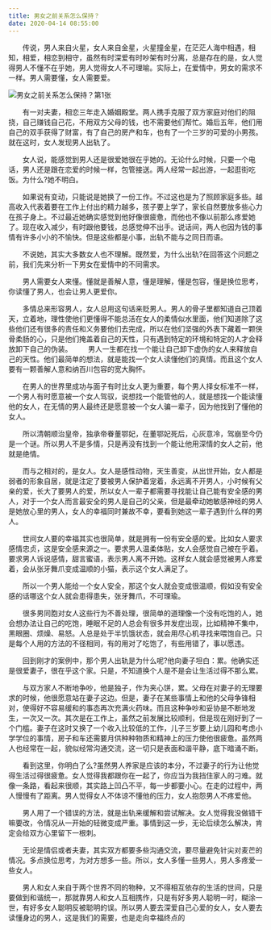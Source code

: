 ```yaml
---
title: 男女之前关系怎么保持？
date: 2020-04-14 08:55:00
---
```




　　传说，男人来自火星，女人来自金星，火星撞金星，在茫茫人海中相遇，相知，相爱，相恋到相守，虽然有时深爱有时吵架有时分离，总是存在的是，女人觉得男人不懂不在乎她，男人觉得女人不可理喻。实际上，在爱情中，男女的需求不一样。男人需要懂，女人需要爱。

![男女之前关系怎么保持？第1张](/img/291b6843afa1090de7c4a64f2b85b915.jpg)

　　有一对夫妻，相恋三年走入婚姻殿堂。两人携手克服了双方家庭对他们的阻挠，自己赚钱自己花，不用双方父母的钱，也不需要他们帮忙。婚后五年，他们用自己的双手获得了财富，有了自己的房产和车，也有了一个三岁的可爱的小男孩。就在这时，女人发现男人出轨了。

　　女人说，能感觉到男人还是很爱她很在乎她的。无论什么时候，只要一个电话，男人还是跟在恋爱的时候一样，包管接送。两人经常一起出游，一起逛街吃饭。为什么?她不明白。

　　如果说有变动，只能说是她换了一份工作。不过这也是为了照顾家庭多些。越高收入代表着要在工作上付出的精力越多，孩子要上学了，家长自然要放多些心力在孩子身上。不过最近她确实感觉到他好像很疲惫，而他也不像以前那么疼爱她了。现在收入减少，有时跟他要钱，总感觉伸不出手。说话间，两人也因为钱的事情有许多小小的不愉快。但是这些都是小事，出轨不能与之同日而语。

　　不说她，其实大多数女人也不理解。既然爱，为什么出轨?在回答这个问题之前，我们先来分析一下男女在爱情中的不同需求。

　　男人需要女人来懂。懂就是善解人意，懂是理解，懂是包容，懂是换位思考，你读懂了男人，也会让男人更爱你。

　　多情总来形容男人，女人总用这句话来贬男人。男人的骨子里都知道自己顶着天，立着地，理性使他们更懂得不能总活在女人的柔情似水里面，他们知道除了这些他们还有很多的责任和义务要他们去完成，所以在他们坚强的外表下藏着一颗侠骨柔肠的心，只是他们掩盖着自己的天性，只有遇到特定的环境和特定的人才会释放卸下自己的伪装。 　　男人一生都在找一个能让自己卸下虚伪的女人来释放自己的天性。他们最简单的想法，就是能找一个女人读懂他们的真情。而且这个女人要有一颗善解人意和纳百川包容的宽大胸怀。

　　在男人的世界里成功与面子有时比女人更为重要，每个男人择女标准不一样，一个男人有时愿意被一个女人驾驭，说想找一个能管他的人，就是想找一个能读懂他的女人，在无情的男人最终还是愿意被一个女人骗一辈子，因为他找到了懂他的女人。

　　所以清朝顺治皇帝，独承帝眷董鄂妃，在董鄂妃死后，心灰意冷，驾崩至今仍是一个谜。所以男人不是多情，只是再没有找到一个能让他用深情的女人之前，他就是绝情。

　　而与之相对的，是女人。女人是感性动物，天生善变，从出世开始，女人都是弱者的形象自居，就是注定了要被男人保护着宠着，永远离不开男人，小时候有父亲的爱，长大了要男人的爱，所以女人一辈子都需要寻找能让自己能有安全感的男人，对于一个女人而言最安全的男人是自己的父亲，但是最牵动她敏感神经的男人是她放心里的男人，女人的幸福同时兼故不幸，要看到她这一辈子遇到什么样的男人。

　　世间女人要的幸福其实也很简单，就是拥有一份有安全感的爱。比如女人要求感情忠贞，这是安全感来源之一。要求男人温柔体贴，女人会感觉自己被在乎着。要求男人诉说感情，甜言蜜语，表示男人离不开她。这样女人就会感觉被男人疼爱着，会从张牙舞爪变成温顺的小猫，表示这个女人满足了。

　　所以一个男人能给一个女人安全，那这个女人就会变成很温顺，假如没有安全感的话哪这个女人就会患得患失，张牙舞爪，不可理瑜。

　　很多男同胞对女人这些行为不善处理，很简单的道理像一个没有吃饱的人，她会想办法让自己的吃饱，睡眠不足的人总会有很多并发症出现，比如精神不集中，黑眼圈、烦燥、易怒。人总是处于半饥饿状态，就会用尽心机寻找来喂饱自己。只是每个人用的方法的不径相同，有的用对了吃饱了，有些用错了，事以愿违。

　　回到刚才的案例中，那个男人出轨是为什么呢?他向妻子坦白：累。他确实还是很爱妻子，很在乎这个家。只是，不知道换个人是不是会让生活过得不那么累。

　　与双方家人不断地争吵，他是独子，作为夹心饼，累。父母在对妻子的无理要求的时候，他很愿意站在妻子这边。但是，妻子在某些事情上和他的父母争锋相对，使得好不容易缓和的事态再次充满火药味。而且这种争吵和妥协是不断地发生，一次又一次。其次是在工作上，虽然之前发展比较顺利，但是现在刚好到了一个门槛。妻子在这时又换了一个收入比较低的工作，儿子三岁要上幼儿园和考虑小学学位的事情，房子和车还需要月供种种物质和精神上的压力使他很疲惫。虽然两人也经常在一起，貌似经常沟通交流，这一切只是表面和谐平静，底下暗涌不断。

　　看到这里，你明白了么?虽然男人养家是应该的本分，不过妻子的行为让他觉得生活过得很疲惫。女人觉得我都跟你在一起了，你应当为我挡住家人的刁难。就像一条路，看起来很顺，其实路上凹凸不平，每一步都要小心。在走的过程中，两人慢慢有了距离。男人觉得女人不体谅不懂他的压力，女人抱怨男人不疼爱他。

　　男人用了一个错误的方法，就是出轨来缓解和尝试解决。女人觉得我没做错干嘛要改，令情况从一开始的轻微变成严重。事情到这一步，无论后续怎么解决，肯定会给双方心里留下一根刺。

　　无论是情侣或者夫妻，其实双方都要多些沟通交流，要尽量避免针尖对麦芒的情况。多点换位思考，为对方想多一些。所以，女人多懂一些男人，男人多疼爱一些女人。

　　男人和女人来自于两个世界不同的物种，又不得相互依存的生活的世间，只是要做到和谐统一，那就靠男人和女人互相携作，只是有好多男人聪明一时，糊涂一世，有好多女人聪明反被聪明的误。所以男人要去深爱自己心爱的女人，女人要去读懂身边的男人，这是我们的需要，也是走向幸福终点的